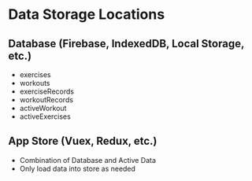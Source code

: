 # Data Storage Locations

## Database (Firebase, IndexedDB, Local Storage, etc.)

- exercises
- workouts
- exerciseRecords
- workoutRecords
- activeWorkout
- activeExercises

## App Store (Vuex, Redux, etc.)

- Combination of Database and Active Data
- Only load data into store as needed
